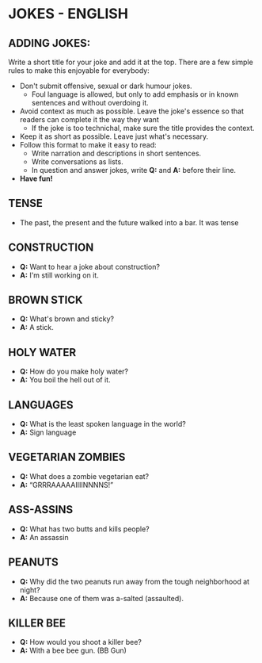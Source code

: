 # JOKES - ENGLISH

## ADDING JOKES:

Write a short title for your joke and add it at the top. There are a few simple rules to make this enjoyable for everybody:
- Don't submit offensive, sexual or dark humour jokes.
  - Foul language is allowed, but only to add emphasis or in known sentences and without overdoing it.
- Avoid context as much as possible. Leave the joke's essence so that readers can complete it the way they want
  - If the joke is too technichal, make sure the title provides the context.
- Keep it as short as possible. Leave just what's necessary.
- Follow this format to make it easy to read:
  - Write narration and descriptions in short sentences.
  - Write conversations as lists.
  - In question and answer jokes, write **Q:** and **A:** before their line.
- **Have fun!**

## TENSE

- The past, the present and the future walked into a bar. It was tense

## CONSTRUCTION

- **Q:** Want to hear a joke about construction?
- **A:** I'm still working on it.

## BROWN STICK

- **Q:** What's brown and sticky?
- **A:** A stick.

## HOLY WATER

- **Q:** How do you make holy water?
- **A:** You boil the hell out of it.

## LANGUAGES

- **Q:** What is the least spoken language in the world?
- **A:** Sign language

## VEGETARIAN ZOMBIES

- **Q:** What does a zombie vegetarian eat?
- **A:** “GRRRAAAAAIIIINNNNS!”

## ASS-ASSINS

- **Q:** What has two butts and kills people?
- **A:** An assassin

## PEANUTS

- **Q:** Why did the two peanuts run away from the tough neighborhood at night?
- **A:** Because one of them was a-salted (assaulted).

## KILLER BEE

- **Q:** How would you shoot a killer bee?
- **A:** With a bee bee gun. (BB Gun)
